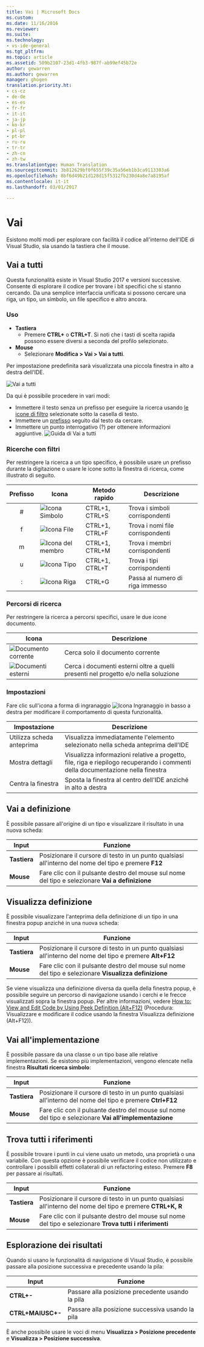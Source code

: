 ```yaml
---
title: Vai | Microsoft Docs
ms.custom: 
ms.date: 11/16/2016
ms.reviewer: 
ms.suite: 
ms.technology:
- vs-ide-general
ms.tgt_pltfrm: 
ms.topic: article
ms.assetid: 509b2107-23d1-4fb3-987f-ab99ef45b72e
author: gewarren
ms.author: gewarren
manager: ghogen
translation.priority.ht:
- cs-cz
- de-de
- es-es
- fr-fr
- it-it
- ja-jp
- ko-kr
- pl-pl
- pt-br
- ru-ru
- tr-tr
- zh-cn
- zh-tw
ms.translationtype: Human Translation
ms.sourcegitcommit: 3b812629bf0f655f39c35a56eb1b3ca9113303a6
ms.openlocfilehash: 8bf6d49b21d128d15f5312fb230d4a8e7a8195af
ms.contentlocale: it-it
ms.lasthandoff: 03/01/2017

---
```


# <a name="go-to"></a>Vai
Esistono molti modi per esplorare con facilità il codice all'interno dell'IDE di Visual Studio, sia usando la tastiera che il mouse.

<!-- VERSIONLESS -->
## <a name="go-to-all"></a>Vai a tutti
Questa funzionalità esiste in Visual Studio 2017 e versioni successive.  Consente di esplorare il codice per trovare i bit specifici che si stanno cercando.  Da una semplice interfaccia unificata si possono cercare una riga, un tipo, un simbolo, un file specifico e altro ancora.

### <a name="how-to-use"></a>Uso
* **Tastiera**
  * Premere **CTRL+** o **CTRL+T**.  Si noti che i tasti di scelta rapida possono essere diversi a seconda del profilo selezionato.
* **Mouse**
  * Selezionare **Modifica > Vai > Vai a tutti**.

Per impostazione predefinita sarà visualizzata una piccola finestra in alto a destra dell'IDE.

![Vai a tutti](media/gotoall.png)

Da qui è possibile procedere in vari modi:
* Immettere il testo senza un prefisso per eseguire la ricerca usando [le icone di filtro](#filtered-searches) selezionate sotto la casella di testo.
* Immettere un [prefisso](#filtered-searches) seguito dal testo da cercare.
* Immettere un punto interrogativo (?) per ottenere informazioni aggiuntive.
  ![Guida di Vai a tutti](media/gotoall_help.png)

### <a name="filtered-searches"></a>Ricerche con filtri
Per restringere la ricerca a un tipo specifico, è possibile usare un prefisso durante la digitazione o usare le icone sotto la finestra di ricerca, come illustrato di seguito.

Prefisso | Icona | Metodo rapido | Descrizione
:----: | ---- | -------- | ---
#      | ![Icona Simbolo](media/gotoall_symbolicon.png) | CTRL+1, CTRL+S | Trova i simboli corrispondenti
f      | ![Icona File](media/gotoall_fileicon.png)     | CTRL+1, CTRL+F | Trova i nomi file corrispondenti
m      | ![Icona del membro](media/gotoall_membericon.png) | CTRL+1, CTRL+M | Trova i membri corrispondenti
u      | ![Icona Tipo](media/gotoall_typeicon.png)     | CTRL+1, CTRL+T | Trova i tipi corrispondenti
:      | ![Icona Riga](media/gotoall_lineicon.png)     | CTRL+G         | Passa al numero di riga immesso

### <a name="search-locations"></a>Percorsi di ricerca
Per restringere la ricerca a percorsi specifici, usare le due icone documento.

Icona | Descrizione
---- | ---
![Documento corrente](media/gotoall_currentdocument.png) | Cerca solo il documento corrente
![Documenti esterni](media/gotoall_external.png) | Cerca i documenti esterni oltre a quelli presenti nel progetto e/o nella soluzione

### <a name="settings"></a>Impostazioni
Fare clic sull'icona a forma di ingranaggio ![Icona Ingranaggio](media/gotoall_gear.png) in basso a destra per modificare il comportamento di questa funzionalità.

Impostazione | Descrizione
------- | ---
Utilizza scheda anteprima | Visualizza immediatamente l'elemento selezionato nella scheda anteprima dell'IDE
Mostra dettagli    | Visualizza informazioni relative a progetto, file, riga e riepilogo recuperando i commenti della documentazione nella finestra
Centra la finestra   | Sposta la finestra al centro dell'IDE anziché in alto a destra
<!-- END VERSIONLESS -->

## <a name="go-to-definition"></a>Vai a definizione
È possibile passare all'origine di un tipo e visualizzare il risultato in una nuova scheda:

Input        | Funzione 
------------ | ---
**Tastiera** | Posizionare il cursore di testo in un punto qualsiasi all'interno del nome del tipo e premere **F12**
**Mouse**    | Fare clic con il pulsante destro del mouse sul nome del tipo e selezionare **Vai a definizione**

## <a name="peek-definition"></a>Visualizza definizione
È possibile visualizzare l'anteprima della definizione di un tipo in una finestra popup anziché in una nuova scheda:

Input        | Funzione 
------------ | ---
**Tastiera** | Posizionare il cursore di testo in un punto qualsiasi all'interno del nome del tipo e premere **Alt+F12**
**Mouse**    | Fare clic con il pulsante destro del mouse sul nome del tipo e selezionare **Visualizza definizione**

Se viene visualizza una definizione diversa da quella della finestra popup, è possibile seguire un percorso di navigazione usando i cerchi e le frecce visualizzati sopra la finestra popup.  Per altre informazioni, vedere [How to: View and Edit Code by Using Peek Definition (Alt+F12)](how-to-view-and-edit-code-by-using-peek-definition-alt-plus-f12.md) (Procedura: Visualizzare e modificare il codice usando la finestra Visualizza definizione (Alt+F12)).

## <a name="go-to-implementation"></a>Vai all'implementazione
È possibile passare da una classe o un tipo base alle relative implementazioni.  Se esistono più implementazioni, vengono elencate nella finestra **Risultati ricerca simbolo**:

Input        | Funzione 
------------ | ---
**Tastiera** | Posizionare il cursore di testo in un punto qualsiasi all'interno del nome del tipo e premere **Ctrl+F12**
**Mouse**    | Fare clic con il pulsante destro del mouse sul nome del tipo e selezionare **Vai all'implementazione**

## <a name="find-all-references"></a>Trova tutti i riferimenti
È possibile trovare i punti in cui viene usato un metodo, una proprietà o una variabile.  Con questa opzione è possibile verificare il codice non utilizzato e controllare i possibili effetti collaterali di un refactoring esteso.  Premere **F8** per passare ai risultati.

Input        | Funzione 
------------ | ---
**Tastiera** | Posizionare il cursore di testo in un punto qualsiasi all'interno del nome del tipo e premere **CTRL+K, R**
**Mouse**    | Fare clic con il pulsante destro del mouse sul nome del tipo e selezionare **Trova tutti i riferimenti**

## <a name="navigating-results"></a>Esplorazione dei risultati
Quando si usano le funzionalità di navigazione di Visual Studio, è possibile passare alla posizione successiva e precedente usando la pila:

Input        | Funzione 
------------ | ---
**CTRL+-**          | Passare alla posizione precedente usando la pila
**CTRL+MAIUSC+-**    | Passare alla posizione successiva usando la pila

È anche possibile usare le voci di menu **Visualizza > Posizione precedente** e **Visualizza > Posizione successiva**.
